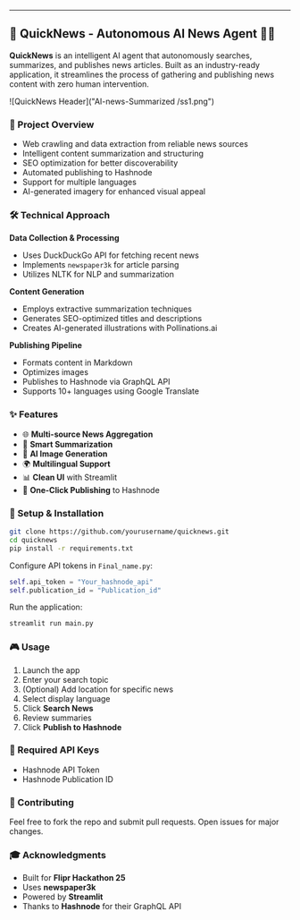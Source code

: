 
---

## 🚀 QuickNews - Autonomous AI News Agent 🤖📰

**QuickNews** is an intelligent AI agent that autonomously searches, summarizes, and publishes news articles. Built as an industry-ready application, it streamlines the process of gathering and publishing news content with zero human intervention.

![QuickNews Header]("AI-news-Summarized
/ss1.png")

### 🎯 Project Overview
- Web crawling and data extraction from reliable news sources
- Intelligent content summarization and structuring
- SEO optimization for better discoverability
- Automated publishing to Hashnode
- Support for multiple languages
- AI-generated imagery for enhanced visual appeal

### 🛠️ Technical Approach
**Data Collection & Processing**
- Uses DuckDuckGo API for fetching recent news
- Implements `newspaper3k` for article parsing
- Utilizes NLTK for NLP and summarization

**Content Generation**
- Employs extractive summarization techniques
- Generates SEO-optimized titles and descriptions
- Creates AI-generated illustrations with Pollinations.ai

**Publishing Pipeline**
- Formats content in Markdown
- Optimizes images
- Publishes to Hashnode via GraphQL API
- Supports 10+ languages using Google Translate

### ✨ Features
- 🌐 **Multi-source News Aggregation**
- 📝 **Smart Summarization**
- 🎨 **AI Image Generation**
- 🌍 **Multilingual Support**
- 📊 **Clean UI** with Streamlit
- 🚀 **One-Click Publishing** to Hashnode

### 🔧 Setup & Installation
```bash
git clone https://github.com/yourusername/quicknews.git
cd quicknews
pip install -r requirements.txt
```

Configure API tokens in `Final_name.py`:
```python
self.api_token = "Your_hashnode_api"
self.publication_id = "Publication_id"
```

Run the application:
```bash
streamlit run main.py
```

### 🎮 Usage
1. Launch the app
2. Enter your search topic
3. (Optional) Add location for specific news
4. Select display language
5. Click **Search News**
6. Review summaries
7. Click **Publish to Hashnode**

### 🔑 Required API Keys
- Hashnode API Token
- Hashnode Publication ID

### 🤝 Contributing
Feel free to fork the repo and submit pull requests. Open issues for major changes.

### 🎓 Acknowledgments
- Built for **Flipr Hackathon 25**
- Uses **newspaper3k**
- Powered by **Streamlit**
- Thanks to **Hashnode** for their GraphQL API
